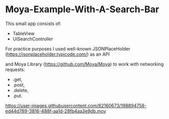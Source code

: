 # Moya-Example-With-A-Search-Bar

This small app consists of:
- TableView 
- UISearchController

For practice purposes I used well-known JSONPlaceHolder (https://jsonplaceholder.typicode.com/) as an API 

and Moya Library (https://github.com/Moya/Moya) to work with networking requests: 
- .get, 
- .post, 
- .delete, 
- .put.

https://user-images.githubusercontent.com/82160673/198894758-ed44d789-3816-488f-aa1d-28fb4aa3e9db.mov

